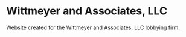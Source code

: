 # Wittmeyer and Associates, LLC

Website created for the Wittmeyer and Associates, LLC lobbying firm.
